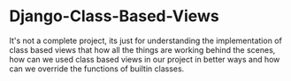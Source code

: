 # Django-Class-Based-Views

It's not a complete project, its just for understanding the implementation of class based views that how all the things are working behind the scenes, how can we used class based views in our project in better ways and how can we override the functions of builtin classes.
